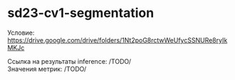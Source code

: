 # sd23-cv1-segmentation
Условие: https://drive.google.com/drive/folders/1Nt2poG8rctwWeUfycSSNURe8ryIkMKJc


Ссылка на результаты inference: /TODO/   
Значения метрик: /TODO/
